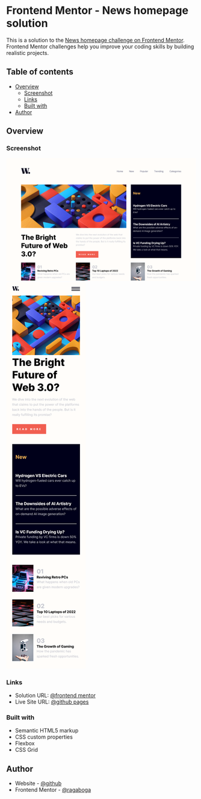 # Frontend Mentor - News homepage solution

This is a solution to the [News homepage challenge on Frontend Mentor](https://www.frontendmentor.io/challenges/news-homepage-H6SWTa1MFl). Frontend Mentor challenges help you improve your coding skills by building realistic projects.

## Table of contents

- [Overview](#overview)
  - [Screenshot](#screenshot)
  - [Links](#links)
  - [Built with](#built-with)
- [Author](#author)

## Overview


### Screenshot

![](./desktop.png)
![](./mobile.png)



### Links

- Solution URL: [@frontend mentor](https://www.frontendmentor.io/solutions/news-homepage-pure-html-and-css-j3nFukBuV4)
- Live Site URL: [@github pages](https://ragabogaa.github.io/news-homepage/)


### Built with

- Semantic HTML5 markup
- CSS custom properties
- Flexbox
- CSS Grid



## Author

- Website - [@github](https://github.com/RagaBoGaa)
- Frontend Mentor - [@ragaboga](https://www.frontendmentor.io/profile/RagaBoGaa)


